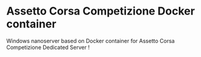 # Assetto Corsa Competizione Docker container
Windows nanoserver based  on Docker container for Assetto Corsa Competizione Dedicated Server !

